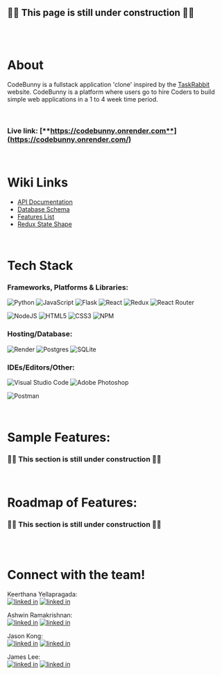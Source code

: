 ## 🚧🚧 This page is still under construction 🚧🚧

<br></br>

# About
CodeBunny is a fullstack application 'clone' inspired by the [TaskRabbit](https://www.taskrabbit.com/dashboard) website. CodeBunny is a platform where users go to hire Coders to build simple web applications in a 1 to 4 week time period.

<br>

### Live link: [**https://codebunny.onrender.com**](https://codebunny.onrender.com/)

<!-- <br>  -->

<!-- # Database Schema

![codebunny-dbdiagram]

[codebunny-dbdiagram]: ./assets/database-schema.png -->

<br>

# Wiki Links
* [API Documentation](https://github.com/jameswonlee/CodeBunny/wiki/API-Routes)
* [Database Schema](https://github.com/jameswonlee/CodeBunny/wiki/Database-Schema)
* [Features List](https://github.com/jameswonlee/CodeBunny/wiki/Features-List)
* [Redux State Shape](https://github.com/jameswonlee/CodeBunny/wiki/Redux-Store-Shape)

<br>

# Tech Stack

### Frameworks, Platforms & Libraries:
![Python](https://img.shields.io/badge/python-3670A0?style=for-the-badge&logo=python&logoColor=ffdd54)
![JavaScript](https://img.shields.io/badge/javascript-%23323330.svg?style=for-the-badge&logo=javascript&logoColor=%23F7DF1E)
![Flask](https://img.shields.io/badge/flask-%23000.svg?style=for-the-badge&logo=flask&logoColor=white)
![React](https://img.shields.io/badge/react-%2320232a.svg?style=for-the-badge&logo=react&logoColor=%2361DAFB)
![Redux](https://img.shields.io/badge/redux-%23593d88.svg?style=for-the-badge&logo=redux&logoColor=white)
![React Router](https://img.shields.io/badge/React_Router-CA4245?style=for-the-badge&logo=react-router&logoColor=white)

![NodeJS](https://img.shields.io/badge/node.js-6DA55F?style=for-the-badge&logo=node.js&logoColor=white)
![HTML5](https://img.shields.io/badge/html5-%23E34F26.svg?style=for-the-badge&logo=html5&logoColor=white)
![CSS3](https://img.shields.io/badge/css3-%231572B6.svg?style=for-the-badge&logo=css3&logoColor=white)
![NPM](https://img.shields.io/badge/NPM-%23000000.svg?style=for-the-badge&logo=npm&logoColor=white)


### Hosting/Database:
![Render](https://img.shields.io/badge/Render-%46E3B7.svg?style=for-the-badge&logo=render&logoColor=white)
![Postgres](https://img.shields.io/badge/postgres-%23316192.svg?style=for-the-badge&logo=postgresql&logoColor=white)
![SQLite](https://img.shields.io/badge/sqlite-%2307405e.svg?style=for-the-badge&logo=sqlite&logoColor=white)



### IDEs/Editors/Other:
![Visual Studio Code](https://img.shields.io/badge/Visual%20Studio%20Code-0078d7.svg?style=for-the-badge&logo=visual-studio-code&logoColor=white)
![Adobe Photoshop](https://img.shields.io/badge/adobe%20photoshop-%2331A8FF.svg?style=for-the-badge&logo=adobe%20photoshop&logoColor=white)

![Postman](https://img.shields.io/badge/Postman-FF6C37?style=for-the-badge&logo=postman&logoColor=white)

<br>

# Sample Features:
### 🚧🚧 This section is still under construction 🚧🚧

<br>

# Roadmap of Features:
### 🚧🚧 This section is still under construction 🚧🚧



<br></br>

# Connect with the team!

Keerthana Yellapragada:
<br>
[![linked in][github-icon]][github-url-keerthana]
[![linked in][linkedin-icon]][linkedin-url-keerthana]
<br>

Ashwin Ramakrishnan:
<br>
[![linked in][github-icon]][github-url-ashwin]
[![linked in][linkedin-icon]][linkedin-url-ashwin]
<br>

Jason Kong:
<br>
[![linked in][github-icon]][github-url-jason]
[![linked in][linkedin-icon]][linkedin-url-jason]
<br>

James Lee:
<br>
[![linked in][github-icon]][github-url-james]
[![linked in][linkedin-icon]][linkedin-url-james]
<br>

<!-- Markdown Links and Icons -->
[github-icon]: https://skillicons.dev/icons?i=github
[linkedin-icon]: https://skillicons.dev/icons?i=linkedin
[linkedin-url-keerthana]: https://www.linkedin.com/in/keerthana-yellapragada/
[linkedin-url-ashwin]: https://www.linkedin.com/in/ashwin-ramakrishnan-4910b9b1/
[linkedin-url-jason]: https://www.linkedin.com/in/jason-kong-39552922/
[linkedin-url-james]: https://linkedin.com/in/jameswonlee
[github-url-keerthana]: https://github.com/Keerthana-Yellapragada
[github-url-ashwin]: https://github.com/ashramki96
[github-url-jason]: https://github.com/jrkong216
[github-url-james]: https://github.com/jameswonlee